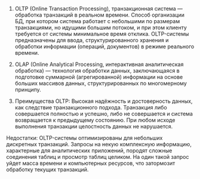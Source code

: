 1) OLTP (Online Transaction Processing), транзакционная система — обработка транзакций в реальном времени. Способ организации БД, при котором система работает с небольшими по размерам транзакциями, но идущими большим потоком, и при этом клиенту требуется от системы минимальное время отклика. OLTP-системы предназначены для ввода, структурированного хранения и обработки информации (операций, документов) в режиме реального времени.

2) OLAP (Online Analytical Processing, интерактивная аналитическая обработка) — технология обработки данных, заключающаяся в подготовке суммарной (агрегированной) информации на основе больших массивов данных, структурированных по многомерному принципу.

3) Преимущества OLTP: Высокая надёжность и достоверность данных, как следствие транзакционного подхода. Транзакция либо совершается полностью и успешно, либо не совершается и система возвращается к предыдущему состоянию. При любом исходе выполнения транзакции целостность данных не нарушается.

Недостатки: OLTP-системы оптимизированы для небольших дискретных транзакций. Запросы на некую комплексную информацию, характерные для аналитических приложений, породят сложные соединения таблиц и просмотр таблиц целиком. На один такой запрос уйдет масса времени и компьютерных ресурсов, что затормозит обработку текущих транзакций.
